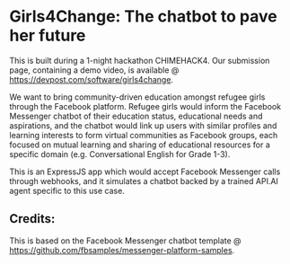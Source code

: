 # Girls4Change: The chatbot to pave her future

This is built during a 1-night hackathon CHIMEHACK4. Our submission page, containing a demo video, is available @ https://devpost.com/software/girls4change.

We want to bring community-driven education amongst refugee girls through the Facebook platform. Refugee girls would inform the Facebook Messenger chatbot of their education status, educational needs and aspirations, and the chatbot would link up users with similar profiles and learning interests to form virtual communities as Facebook groups, each focused on mutual learning and sharing of educational resources for a specific domain (e.g. Conversational English for Grade 1-3).

This is an ExpressJS app which would accept Facebook Messenger calls through webhooks, and it simulates a chatbot backed by a trained API.AI agent specific to this use case.

## Credits:

This is based on the Facebook Messenger chatbot template @ https://github.com/fbsamples/messenger-platform-samples.


